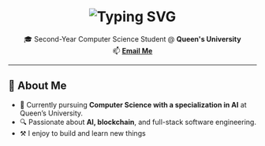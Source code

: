 <h1 align="center">
  <img src="https://readme-typing-svg.herokuapp.com?font=Fira+Code&size=28&duration=3000&pause=1000&color=00BFFF&center=true&vCenter=true&width=480&lines=Hello%2C+I'm+Aayush+Aryal;I'm+a+Software+Engineer" alt="Typing SVG" />
</h1>

<p align="center">
  🎓 Second-Year Computer Science Student @ <strong>Queen's University</strong><br>
  📫 <a href="mailto:1aryalaayush@gmail.com"><strong>Email Me</strong></a>
</p>

---

## 🧠 About Me
- 🤖 Currently pursuing **Computer Science with a specialization in AI** at Queen’s University.
- 🔍 Passionate about **AI, blockchain**, and full-stack software engineering.
- ⚒️ I enjoy to build and learn new things
